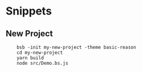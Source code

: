# Snippets

## New Project
```
    bsb -init my-new-project -theme basic-reason
    cd my-new-project
    yarn build
    node src/Demo.bs.js
```
